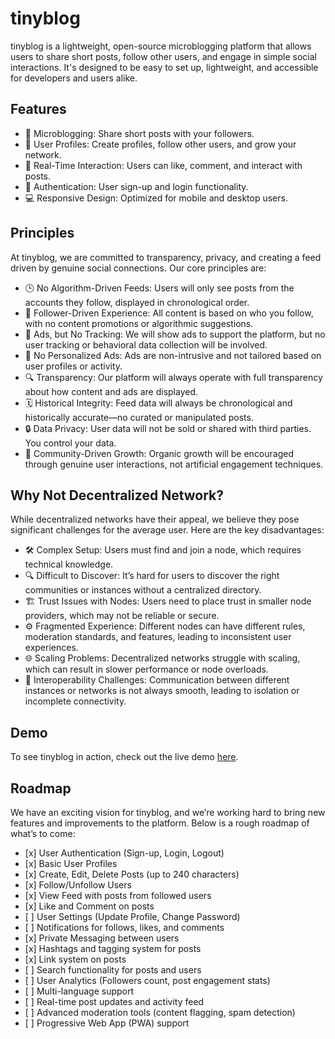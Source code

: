 # tinyblog

tinyblog is a lightweight, open-source microblogging platform that allows users to share short posts, follow other users, and engage in simple social interactions. It's designed to be easy to set up, lightweight, and accessible for developers and users alike.

## Features

- 📜 Microblogging: Share short posts with your followers.
- 👫 User Profiles: Create profiles, follow other users, and grow your network.
- 💬 Real-Time Interaction: Users can like, comment, and interact with posts.
- 🔐 Authentication: User sign-up and login functionality.
- 💻 Responsive Design: Optimized for mobile and desktop users.

## Principles

At tinyblog, we are committed to transparency, privacy, and creating a feed driven by genuine social connections. Our core principles are:

- 🕒 No Algorithm-Driven Feeds: Users will only see posts from the accounts they follow, displayed in chronological order.
- 👥 Follower-Driven Experience: All content is based on who you follow, with no content promotions or algorithmic suggestions.
- 📢 Ads, but No Tracking: We will show ads to support the platform, but no user tracking or behavioral data collection will be involved.
- 🚫 No Personalized Ads: Ads are non-intrusive and not tailored based on user profiles or activity.
- 🔍 Transparency: Our platform will always operate with full transparency about how content and ads are displayed.
- 🗓️ Historical Integrity: Feed data will always be chronological and historically accurate—no curated or manipulated posts.
- 🔒 Data Privacy: User data will not be sold or shared with third parties. You control your data.
- 🌱 Community-Driven Growth: Organic growth will be encouraged through genuine user interactions, not artificial engagement techniques.

## Why Not Decentralized Network?

While decentralized networks have their appeal, we believe they pose significant challenges for the average user. Here are the key disadvantages:

- 🛠️ Complex Setup: Users must find and join a node, which requires technical knowledge.
- 🔍 Difficult to Discover: It’s hard for users to discover the right communities or instances without a centralized directory.
- 🏗️ Trust Issues with Nodes: Users need to place trust in smaller node providers, which may not be reliable or secure.
- ⚙️ Fragmented Experience: Different nodes can have different rules, moderation standards, and features, leading to inconsistent user experiences.
- 🌐 Scaling Problems: Decentralized networks struggle with scaling, which can result in slower performance or node overloads.
- 🤝 Interoperability Challenges: Communication between different instances or networks is not always smooth, leading to isolation or incomplete connectivity.

## Demo

To see tinyblog in action, check out the live demo [here](https://tinyblog.space).

## Roadmap

We have an exciting vision for tinyblog, and we’re working hard to bring new features and improvements to the platform. Below is a rough roadmap of what’s to come:

- [x] User Authentication (Sign-up, Login, Logout)
- [x] Basic User Profiles
- [x] Create, Edit, Delete Posts (up to 240 characters)
- [x] Follow/Unfollow Users
- [x] View Feed with posts from followed users
- [x] Like and Comment on posts
- [ ] User Settings (Update Profile, Change Password)
- [ ] Notifications for follows, likes, and comments
- [x] Private Messaging between users
- [x] Hashtags and tagging system for posts
- [x] Link system on posts
- [ ] Search functionality for posts and users
- [ ] User Analytics (Followers count, post engagement stats)
- [ ] Multi-language support
- [ ] Real-time post updates and activity feed
- [ ] Advanced moderation tools (content flagging, spam detection)
- [ ] Progressive Web App (PWA) support
